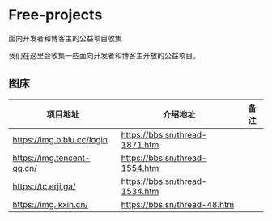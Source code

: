 # Free-projects
面向开发者和博客主的公益项目收集

我们在这里会收集一些面向开发者和博客主开放的公益项目。

## 图床

|项目地址|介绍地址|备注|
|---|---|---|
|https://img.bibiu.cc/login|https://bbs.sn/thread-1871.htm||
|https://img.tencent-qq.cn/|https://bbs.sn/thread-1554.htm||
|https://tc.erji.ga/|https://bbs.sn/thread-1534.htm||
|https://img.lkxin.cn/|https://bbs.sn/thread-48.htm||
